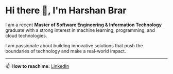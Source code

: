 # Hi there 👋, I'm Harshan Brar  

I am a recent **Master of Software Engineering & Information Technology** graduate with a strong interest in machine learning, programming, and cloud technologies.  

I am passionate about building innovative solutions that push the boundaries of technology and make a real-world impact.  

---

📫 **How to reach me:** [LinkedIn](https://www.linkedin.com/in/harshan-brar) 

<!--
I am a healthcare professional and **Master of Software Engineering and Information Technology** graduate seeking to merge clinical expertise with advanced AI and software solutions.  

I am passionate about leveraging machine learning, programming, and cloud technologies to create innovative healthcare solutions that enhance patient care.  
-->

<!--
**S3AN-7/S3AN-7** is a ✨ _special_ ✨ repository because its `README.md` (this file) appears on your GitHub profile.

Here are some ideas to get you started:

- 🔭 I’m currently working on ...
- 🌱 I’m currently learning ...
- 👯 I’m looking to collaborate on ...
- 🤔 I’m looking for help with ...
- 💬 Ask me about ...
- 📫 How to reach me: ...
- 😄 Pronouns: ...
- ⚡ Fun fact: ...
-->
